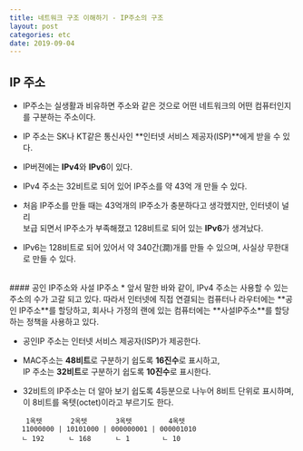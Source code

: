 ```yaml
---
title: 네트워크 구조 이해하기 - IP주소의 구조
layout: post
categories: etc
date: 2019-09-04
---
```

## IP 주소

  * IP주소는 실생활과 비유하면 주소와 같은 것으로 어떤 네트워크의 어떤 컴퓨터인지를 구분하는 주소이다.

  * IP 주소는 SK나 KT같은 통신사인 **인터넷 서비스 제공자(ISP)**에게 받을 수 있다.   

  * IP버젼에는 **IPv4**와 **IPv6**이 있다.  

  * IPv4 주소는 32비트로 되어 있어 IP주소를 약 43억 개 만들 수 있다.  

  * 처음 IP주소를 만들 때는 43억개의 IP주소가 충분하다고 생각헸지만, 인터넷이 널리  
    보급 되면서 IP주소가 부족해졌고 128비트로 되어 있는 **IPv6**가 생겨났다.  

  * IPv6는 128비트로 되어 있어서 약 340간(澗)개를 만들 수 있으며, 사실상 무한대로 만들 수 있다.

<br>
#### 공인 IP주소와 사설 IP주소
  * 앞서 말한 바와 같이, IPv4 주소는 사용할 수 있는 주소의 수가 고갈 되고 있다.  
    따라서 인터넷에 직접 연결되는 컴퓨터나 라우터에는 **공인 IP주소**를 할당하고,  
    회사나 가정의 랜에 있는 컴퓨터에는 **사설IP주소**를 할당하는 정책을 사용하고 있다.  

  * 공인IP 주소는 인터넷 서비스 제공자(ISP)가 제공한다.  

  * MAC주소는 **48비트**로 구분하기 쉽도록 **16진수**로 표시하고,  
    IP 주소는 **32비트**로 구분하기 쉽도록 **10진수**로 표시한다.  

  * 32비트의 IP주소는 더 알아 보기 쉽도록 4등분으로 나누어 8비트 단위로 표시하며,  
    이 8비트를 옥텟(octet)이라고 부르기도 한다.

  ```
      1옥텟       2옥텟       3옥텟         4옥텟
     11000000 | 10101000 | 000000001 | 000001010
     ㄴ 192      ㄴ 168      ㄴ 1        ㄴ 10
  ```
